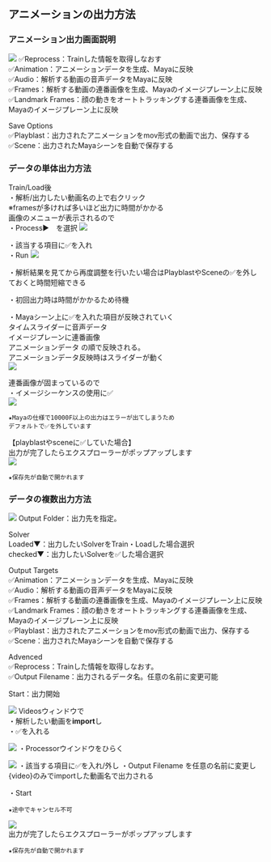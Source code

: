 ## アニメーションの出力方法

### アニメーション出力画面説明

![](images/image200.png)
✅Reprocess：Trainした情報を取得しなおす  
✅Animation：アニメーションデータを生成、Mayaに反映  
✅Audio：解析する動画の音声データをMayaに反映  
✅Frames：解析する動画の連番画像を生成、Mayaのイメージプレーン上に反映  
✅Landmark Frames：顔の動きをオートトラッキングする連番画像を生成、Mayaのイメージプレーン上に反映    

Save Options  
✅Playblast：出力されたアニメーションをmov形式の動画で出力、保存する  
✅Scene：出力されたMayaシーンを自動で保存する  

### データの単体出力方法

Train/Load後  
・解析/出力したい動画名の上で右クリック  
※framesが多ければ多いほど出力に時間がかかる  
画像のメニューが表示されるので  
・Process▶　を選択
![](images/image200.png)


・該当する項目に✅を入れ  
・Run
![](images/image205.png)

・解析結果を見てから再度調整を行いたい場合はPlayblastやSceneの✅を外しておくと時間短縮できる

・初回出力時は時間がかかるため待機

・Mayaシーン上に✅を入れた項目が反映されていく  
タイムスライダーに音声データ  
イメージプレーンに連番画像  
アニメーションデータ の順で反映される。  
アニメーションデータ反映時はスライダーが動く  
![](images/image133.png)

連番画像が固まっているので  
・イメージシーケンスの使用に✅  
![](images/image138.png)


```{note}
★Mayaの仕様で10000F以上の出力はエラーが出てしまうため  
デフォルトで✅を外しています
```

【playblastやsceneに✅していた場合】  
出力が完了したらエクスプローラーがポップアップします  
![](images/image127.png)

```{note}
★保存先が自動で開かれます
```


### データの複数出力方法

![](images/image128.png)
Output Folder：出力先を指定。  

Solver  
Loaded▼：出力したいSolverをTrain・Loadした場合選択  
checked▼：出力したいSolverを✅した場合選択  

Output Targets  
✅Animation：アニメーションデータを生成、Mayaに反映  
✅Audio：解析する動画の音声データをMayaに反映  
✅Frames：解析する動画の連番画像を生成、Mayaのイメージプレーン上に反映  
✅Landmark Frames：顔の動きをオートトラッキングする連番画像を生成、Mayaのイメージプレーン上に反映  
✅Playblast：出力されたアニメーションをmov形式の動画で出力、保存する  
✅Scene：出力されたMayaシーンを自動で保存する  

Advenced  
✅Reprocess：Trainした情報を取得しなおす。  
✅Output Filename：出力されるデータ名。任意の名前に変更可能

Start：出力開始

![](images/image197.png)
Videosウィンドウで  
・解析したい動画を**import**し  
・✅を入れる

![](images/image130.png)
・Processorウインドウをひらく

![](images/image210.png)
・該当する項目に✅を入れ/外し
・Output Filename を任意の名前に変更し
{video}のみでimportした動画名で出力される

・Start

```{note}
★途中でキャンセル不可
```

![](images/image136.png)  
出力が完了したらエクスプローラーがポップアップします

```{note}
★保存先が自動で開かれます
```